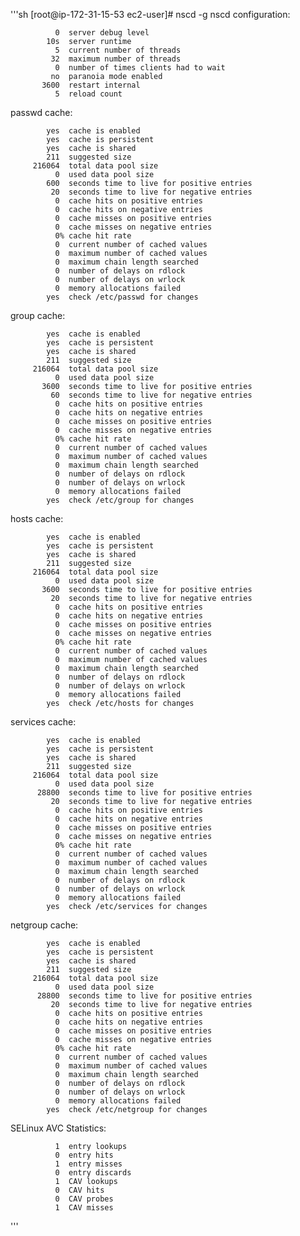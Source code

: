 '''sh
[root@ip-172-31-15-53 ec2-user]# nscd -g
nscd configuration:

              0  server debug level
            10s  server runtime
              5  current number of threads
             32  maximum number of threads
              0  number of times clients had to wait
             no  paranoia mode enabled
           3600  restart internal
              5  reload count

passwd cache:

            yes  cache is enabled
            yes  cache is persistent
            yes  cache is shared
            211  suggested size
         216064  total data pool size
              0  used data pool size
            600  seconds time to live for positive entries
             20  seconds time to live for negative entries
              0  cache hits on positive entries
              0  cache hits on negative entries
              0  cache misses on positive entries
              0  cache misses on negative entries
              0% cache hit rate
              0  current number of cached values
              0  maximum number of cached values
              0  maximum chain length searched
              0  number of delays on rdlock
              0  number of delays on wrlock
              0  memory allocations failed
            yes  check /etc/passwd for changes

group cache:

            yes  cache is enabled
            yes  cache is persistent
            yes  cache is shared
            211  suggested size
         216064  total data pool size
              0  used data pool size
           3600  seconds time to live for positive entries
             60  seconds time to live for negative entries
              0  cache hits on positive entries
              0  cache hits on negative entries
              0  cache misses on positive entries
              0  cache misses on negative entries
              0% cache hit rate
              0  current number of cached values
              0  maximum number of cached values
              0  maximum chain length searched
              0  number of delays on rdlock
              0  number of delays on wrlock
              0  memory allocations failed
            yes  check /etc/group for changes

hosts cache:

            yes  cache is enabled
            yes  cache is persistent
            yes  cache is shared
            211  suggested size
         216064  total data pool size
              0  used data pool size
           3600  seconds time to live for positive entries
             20  seconds time to live for negative entries
              0  cache hits on positive entries
              0  cache hits on negative entries
              0  cache misses on positive entries
              0  cache misses on negative entries
              0% cache hit rate
              0  current number of cached values
              0  maximum number of cached values
              0  maximum chain length searched
              0  number of delays on rdlock
              0  number of delays on wrlock
              0  memory allocations failed
            yes  check /etc/hosts for changes

services cache:

            yes  cache is enabled
            yes  cache is persistent
            yes  cache is shared
            211  suggested size
         216064  total data pool size
              0  used data pool size
          28800  seconds time to live for positive entries
             20  seconds time to live for negative entries
              0  cache hits on positive entries
              0  cache hits on negative entries
              0  cache misses on positive entries
              0  cache misses on negative entries
              0% cache hit rate
              0  current number of cached values
              0  maximum number of cached values
              0  maximum chain length searched
              0  number of delays on rdlock
              0  number of delays on wrlock
              0  memory allocations failed
            yes  check /etc/services for changes

netgroup cache:

            yes  cache is enabled
            yes  cache is persistent
            yes  cache is shared
            211  suggested size
         216064  total data pool size
              0  used data pool size
          28800  seconds time to live for positive entries
             20  seconds time to live for negative entries
              0  cache hits on positive entries
              0  cache hits on negative entries
              0  cache misses on positive entries
              0  cache misses on negative entries
              0% cache hit rate
              0  current number of cached values
              0  maximum number of cached values
              0  maximum chain length searched
              0  number of delays on rdlock
              0  number of delays on wrlock
              0  memory allocations failed
            yes  check /etc/netgroup for changes

SELinux AVC Statistics:

              1  entry lookups
              0  entry hits
              1  entry misses
              0  entry discards
              1  CAV lookups
              0  CAV hits
              0  CAV probes
              1  CAV misses
'''
